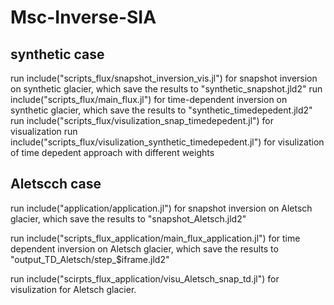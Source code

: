 # Msc-Inverse-SIA

## synthetic case

run include("scripts_flux/snapshot_inversion_vis.jl") for snapshot inversion on synthetic glacier, which save the results to "synthetic_snapshot.jld2" 
run include("scripts_flux/main_flux.jl") for time-dependent inversion on synthetic glacier, which save the results to "synthetic_timedepedent.jld2"
run include("scripts_flux/visulization_snap_timedepedent.jl") for visualization 
run include("scripts_flux/visulization_synthetic_timedepedent.jl") for visulization of time depedent approach with different weights 

## Aletscch case 

run include("application/application.jl") for snapshot inversion on Aletsch glacier, which save the results to "snapshot_Aletsch.jld2"

run include("scripts_flux_application/main_flux_application.jl") for time dependent inversion on Aletsch glacier, which save the results to "output_TD_Aletsch/step_$iframe.jld2"

run include("scirpts_flux_application/visu_Aletsch_snap_td.jl") for visulization for Aletsch glacier.